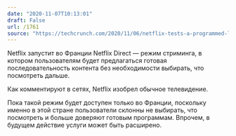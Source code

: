 ```yaml
---
date: "2020-11-07T10:13:01"
draft: False
url: /1761
source: "https://techcrunch.com/2020/11/06/netflix-tests-a-programmed-linear-tv-and-movie-channel-in-france/"
---
```


Netflix запустит во Франции Netflix Direct — режим стриминга, в котором пользователям будет предлагаться готовая последовательность контента без необходимости выбирать, что посмотреть дальше.

Как комментируют в сетях, Netflix изобрел обычное телевидение. 

Пока такой режим будет доступен только во Франции, поскольку именно в этой стране пользователи склонны не выбирать, что посмотреть и больше доверяют готовым программам. Впрочем, в будущем действие услуги может быть расширено.
